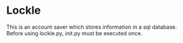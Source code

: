 # Lockle
This is an account saver which stores information in a sql database. </br>
Before using lockle.py, init.py must be executed once. </br>
